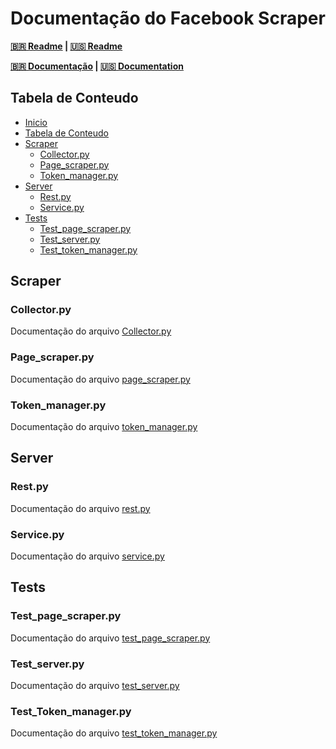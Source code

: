 # Documentação do Facebook Scraper

**[:brazil: Readme](../../../README.md) |
[:us: Readme](../../Readme/Language/English/README.md)**

**[:brazil: Documentação](./Doc.md) |
[:us: Documentation](../English/Doc.md)**

## Tabela de Conteudo

* [Inicio](#documentacao-do-facebook-scraper)
* [Tabela de Conteudo](#tabela-de-conteudo)
* [Scraper](#scraper)
	* [Collector.py](#collector)
	* [Page_scraper.py](#page_scraper)
	* [Token_manager.py](#token_manager)
* [Server](#server)
	* [Rest.py](#rest)
	* [Service.py](#service)
* [Tests](#tests)
	* [Test_page_scraper.py](#test_page_scraper)
	* [Test_server.py](#test_server)
	* [Test_token_manager.py](#test_token_manager)

## Scraper

### Collector.py

Documentação do arquivo [Collector.py](../../../scraper/collector.py)

### Page_scraper.py

Documentação do arquivo [page_scraper.py](../../../scraper/page_scraper.py)

### Token_manager.py

Documentação do arquivo [token_manager.py](../../../scraper/token_manager.py)

## Server

### Rest.py

Documentação do arquivo [rest.py](../../../server/rest.py)

### Service.py

Documentação do arquivo [service.py](../../../server/service.py)

## Tests

### Test_page_scraper.py

Documentação do arquivo [test_page_scraper.py](../../../tests/test_page_scraper.py)

### Test_server.py

Documentação do arquivo [test_server.py](../../../tests/test_server.py)

### Test_Token_manager.py

Documentação do arquivo [test_token_manager.py](../../../tests/test_token_manager.py)
